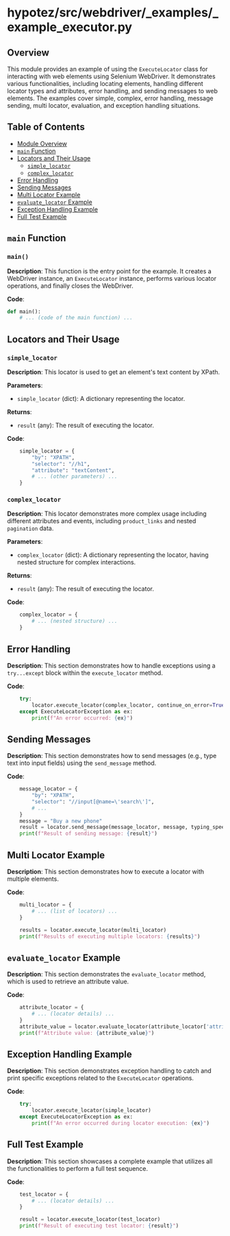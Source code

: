 # hypotez/src/webdriver/_examples/_example_executor.py

## Overview

This module provides an example of using the `ExecuteLocator` class for interacting with web elements using Selenium WebDriver. It demonstrates various functionalities, including locating elements, handling different locator types and attributes, error handling, and sending messages to web elements.  The examples cover simple, complex, error handling, message sending, multi locator, evaluation, and exception handling situations.

## Table of Contents

* [Module Overview](#overview)
* [`main` Function](#main-function)
* [Locators and Their Usage](#locators-and-their-usage)
    * [`simple_locator`](#simple-locator)
    * [`complex_locator`](#complex-locator)
* [Error Handling](#error-handling)
* [Sending Messages](#sending-messages)
* [Multi Locator Example](#multi-locator-example)
* [`evaluate_locator` Example](#evaluate-locator-example)
* [Exception Handling Example](#exception-handling-example)
* [Full Test Example](#full-test-example)

## `main` Function

### `main()`

**Description**: This function is the entry point for the example. It creates a WebDriver instance, an `ExecuteLocator` instance, performs various locator operations, and finally closes the WebDriver.


**Code**:

```python
def main():
    # ... (code of the main function) ...
```

## Locators and Their Usage

### `simple_locator`

**Description**: This locator is used to get an element's text content by XPath.

**Parameters**:

- `simple_locator` (dict): A dictionary representing the locator.


**Returns**:

- `result` (any): The result of executing the locator.


**Code**:

```python
    simple_locator = {
        "by": "XPATH",
        "selector": "//h1",
        "attribute": "textContent",
        # ... (other parameters) ...
    }
```

### `complex_locator`

**Description**: This locator demonstrates more complex usage including different attributes and events, including `product_links` and nested `pagination` data.


**Parameters**:

- `complex_locator` (dict): A dictionary representing the locator, having nested structure for complex interactions.


**Returns**:

- `result` (any): The result of executing the locator.


**Code**:

```python
    complex_locator = {
        # ... (nested structure) ...
    }
```

## Error Handling

**Description**: This section demonstrates how to handle exceptions using a `try...except` block within the `execute_locator` method.

**Code**:

```python
    try:
        locator.execute_locator(complex_locator, continue_on_error=True)
    except ExecuteLocatorException as ex:
        print(f"An error occurred: {ex}")
```

## Sending Messages

**Description**: This section demonstrates how to send messages (e.g., type text into input fields) using the `send_message` method.

**Code**:

```python
    message_locator = {
        "by": "XPATH",
        "selector": "//input[@name=\'search\']",
        # ...
    }
    message = "Buy a new phone"
    result = locator.send_message(message_locator, message, typing_speed=0.05, continue_on_error=True)
    print(f"Result of sending message: {result}")
```

## Multi Locator Example


**Description**: This section demonstrates how to execute a locator with multiple elements.

**Code**:

```python
    multi_locator = {
        # ... (list of locators) ...
    }

    results = locator.execute_locator(multi_locator)
    print(f"Results of executing multiple locators: {results}")
```

## `evaluate_locator` Example


**Description**: This section demonstrates the `evaluate_locator` method, which is used to retrieve an attribute value.

**Code**:

```python
    attribute_locator = {
        # ... (locator details) ...
    }
    attribute_value = locator.evaluate_locator(attribute_locator['attribute'])
    print(f"Attribute value: {attribute_value}")
```

## Exception Handling Example

**Description**: This section demonstrates exception handling to catch and print specific exceptions related to the `ExecuteLocator` operations.

**Code**:

```python
    try:
        locator.execute_locator(simple_locator)
    except ExecuteLocatorException as ex:
        print(f"An error occurred during locator execution: {ex}")
```

## Full Test Example

**Description**: This section showcases a complete example that utilizes all the functionalities to perform a full test sequence.


**Code**:

```python
    test_locator = {
        # ... (locator details) ...
    }

    result = locator.execute_locator(test_locator)
    print(f"Result of executing test locator: {result}")
```


```
```